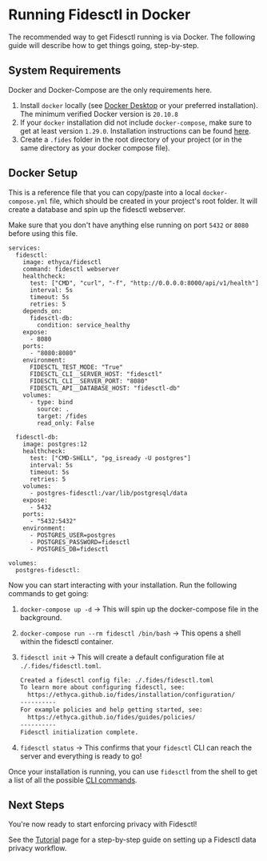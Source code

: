 # Running Fidesctl in Docker

The recommended way to get Fidesctl running is via Docker. The following guide will describe how to get things going, step-by-step.

## System Requirements

Docker and Docker-Compose are the only requirements here.

1. Install `docker` locally (see [Docker Desktop](https://www.docker.com/products/docker-desktop) or your preferred installation). The minimum verified Docker version is `20.10.8`
1. If your `docker` installation did not include `docker-compose`, make sure to get at least version `1.29.0`. Installation instructions can be found [here](https://docs.docker.com/compose/install/).
1. Create a `.fides` folder in the root directory of your project (or in the same directory as your docker compose file).

## Docker Setup

This is a reference file that you can copy/paste into a local `docker-compose.yml` file, which should be created in your project's root folder. It will create a database and spin up the fidesctl webserver. 

Make sure that you don't have anything else running on port `5432` or `8080` before using this file.

```docker-compose title="docker-compose.yml"
services:
  fidesctl:
    image: ethyca/fidesctl
    command: fidesctl webserver
    healthcheck:
      test: ["CMD", "curl", "-f", "http://0.0.0.0:8000/api/v1/health"]
      interval: 5s
      timeout: 5s
      retries: 5
    depends_on:
      fidesctl-db:
        condition: service_healthy
    expose:
      - 8080
    ports:
      - "8080:8080"
    environment:
      FIDESCTL_TEST_MODE: "True"
      FIDESCTL_CLI__SERVER_HOST: "fidesctl"
      FIDESCTL_CLI__SERVER_PORT: "8080"
      FIDESCTL_API__DATABASE_HOST: "fidesctl-db"
    volumes:
      - type: bind
        source: .
        target: /fides
        read_only: False

  fidesctl-db:
    image: postgres:12
    healthcheck:
      test: ["CMD-SHELL", "pg_isready -U postgres"]
      interval: 5s
      timeout: 5s
      retries: 5
    volumes:
      - postgres-fidesctl:/var/lib/postgresql/data
    expose:
      - 5432
    ports:
      - "5432:5432"
    environment:
      - POSTGRES_USER=postgres
      - POSTGRES_PASSWORD=fidesctl
      - POSTGRES_DB=fidesctl

volumes:
  postgres-fidesctl:

```

Now you can start interacting with your installation. Run the following commands to get going:

1. `docker-compose up -d` -> This will spin up the docker-compose file in the background.
1. `docker-compose run --rm fidesctl /bin/bash` -> This opens a shell within the fidesctl container.
1. `fidesctl init` -> This will create a default configuration file at `./.fides/fidesctl.toml`.

    ```bash
    Created a fidesctl config file: ./.fides/fidesctl.toml
    To learn more about configuring fidesctl, see:
      https://ethyca.github.io/fides/installation/configuration/
    ----------
    For example policies and help getting started, see:
      https://ethyca.github.io/fides/guides/policies/
    ----------
    Fidesctl initialization complete.

    ```

1. `fidesctl status` -> This confirms that your `fidesctl` CLI can reach the server and everything is ready to go!
   

Once your installation is running, you can use `fidesctl` from the shell to get a list of all the possible [CLI commands](../cli.md).

## Next Steps

You're now ready to start enforcing privacy with Fidesctl!

See the [Tutorial](../tutorial/index.md) page for a step-by-step guide on setting up a Fidesctl data privacy workflow.
